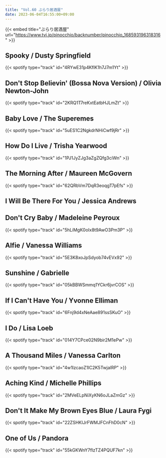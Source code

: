 ```yaml
---
title: "Vol.60 ぶらり居酒屋"
date: 2023-06-04T16:55:00+09:00
---
```


{{< embed title="ぶらり居酒屋" url="https://www.tvi.jp/pinocchio/backnumber/pinocchio_168593196318316" >}}
## Spooky / Dusty Springfield
{{< spotify type="track" id="4RYwE31p4KflK1h7J7m1Yt" >}}

## Don't Stop Believin' (Bossa Nova Version) / Olivia Newton-John
{{< spotify type="track" id="2KRQ1T7reKxtEatbHJLmZt" >}}

## Baby Love / The Superemes
{{< spotify type="track" id="5uES1C2NgkdrNHiCwf9jRr" >}}

## How Do I Live / Trisha Yearwood
{{< spotify type="track" id="1PJ1JyZJg3aZgZQfg3ciWn" >}}

## The Morning After / Maureen McGovern
{{< spotify type="track" id="62QRbVm7DqR3eoqgT7pEfs" >}}

## I Will Be There For You / Jessica Andrews

## Don't Cry Baby / Madeleine Peyroux
{{< spotify type="track" id="5hLiMgK0oIx8t9AwO3Pm3P" >}}

## Alfie / Vanessa Williams
{{< spotify type="track" id="5E3K8xoJpSdyob74vEVx92" >}}

## Sunshine / Gabrielle
{{< spotify type="track" id="05kBBWSmmq1YCkr6jvrCOS" >}}

## If I Can't Have You / Yvonne Elliman
{{< spotify type="track" id="6Fnj9d4xNeAae891ssSKuO" >}}

## I Do / Lisa Loeb
{{< spotify type="track" id="014Y7CPce02N9bir2M1ePw" >}}

## A Thousand Miles / Vanessa Carlton
{{< spotify type="track" id="4w1lzcaoZ1IC2K5TwjalRP" >}}

## Aching Kind / Michelle Phillips
{{< spotify type="track" id="2MVeELpNiXyKN6oJLaZmGz" >}}

## Don't It Make My Brown Eyes Blue / Laura Fygi
{{< spotify type="track" id="22ZSHKIJrFWMJFCnFhD0cN" >}}

## One of Us / Pandora
{{< spotify type="track" id="55kGKWnY7fIzTZ4PQUF7kn" >}}
